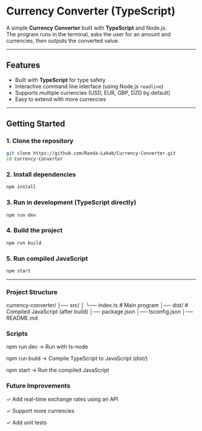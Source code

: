 #  Currency Converter (TypeScript)

A simple **Currency Converter** built with **TypeScript** and Node.js.  
The program runs in the terminal, asks the user for an amount and currencies, then outputs the converted value.

---

##  Features
- Built with **TypeScript** for type safety  
- Interactive command line interface (using Node.js `readline`)  
- Supports multiple currencies (USD, EUR, GBP, DZD by default)  
- Easy to extend with more currencies  

---

##  Getting Started

### 1. Clone the repository
```bash
git clone https://github.com/Randa-Lakab/Currency-Converter.git
cd Currency-Converter
```

### 2. Install dependencies
```bash
npm install
```
### 3. Run in development (TypeScript directly)
```bash
npm run dev
```
### 4. Build the project
```bash
npm run build
```
### 5. Run compiled JavaScript
```bash
npm start
```
---

### Project Structure

currency-converter/
│── src/
│   └── index.ts        # Main program
│── dist/               # Compiled JavaScript (after build)
│── package.json
│── tsconfig.json
│── README.md


### Scripts
npm run dev → Run with ts-node

npm run build → Compile TypeScript to JavaScript (dist/)

npm start → Run the compiled JavaScript

### Future Improvements

✓ Add real-time exchange rates using an API

✓ Support more currencies

✓ Add unit tests
